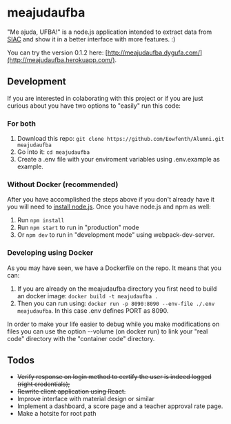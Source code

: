 # meajudaufba

"Me ajuda, UFBA!" is a node.js application intended to extract data from [SIAC](https://siac.ufba.br/SiacWWW/Welcome.do) and show it in a better interface with more features. :)

You can try the version 0.1.2 here: [http://meajudaufba.dygufa.com/](http://meajudaufba.herokuapp.com/).

## Development

If you are interested in colaborating with this project or if you are just curious about you have two options to "easily" run this code:

### For both

1. Download this repo: `git clone https://github.com/Eowfenth/Alumni.git meajudaufba`
2. Go into it: `cd meajudaufba`
3. Create a .env file with your enviroment variables using .env.example as example. 

### Without Docker (recommended)

After you have accomplished the steps above if you don't already have it you will need to [install node.js](https://nodejs.org/en/download/package-manager/). Once you have node.js and npm as well:

1. Run `npm install`
2. Run `npm start` to run in "production" mode
3. Or `npm dev` to run in "development mode" using webpack-dev-server.

### Developing using Docker 

As you may have seen, we have a Dockerfile on the repo. It means that you can:

1. If you are already on the meajudaufba directory you first need to build an docker image: `docker build -t meajudaufba .`
2. Then you can run using: `docker run -p 8090:8090 --env-file ./.env meajudaufba`. In this case .env defines PORT as 8090.

In order to make your life easier to debug while you make modifications on files you can use the option --volume (on docker run) to link your "real code" directory with the "container code" directory.


## Todos

- ~~Verify response on login method to certify the user is indeed logged (right credentials);~~
- ~~Rewrite client application using React.~~
- Improve interface with material design or similar
- Implement a dashboard, a score page and a 
teacher approval rate page.
- Make a hotsite for root path
